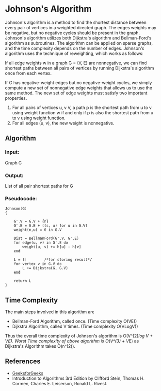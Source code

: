 # Johnson's Algorithm

Johnson's algorithm is a method to find the shortest distance between every pair of vertices in a weighted directed graph. The edges weights may be negative, but no negative cycles should be present in the graph.
Johnson's algorithm utilizes both Dijkstra's algorithm and Bellman-Ford's algorithm as subroutines. The algorithm can be applied on sparse graphs, and the time complexity depends on the number of edges.
Johnson's algorithm uses the technique of reweighting, which works as follows:

If all edge weights w in a graph G = (V, E) are nonnegative, we can find shortest paths between all pairs of vertices by running Dijkstra's algorithm once from each vertex.

If G has negative-weight edges but no negative-weight cycles, we simply compute a new set of nonnegative edge weights that allows us to use the same method. The new set of edge weights must satisfy two important properties.
1. For all pairs of vertices u, v V, a path p is the shortest path from u to v using weight function w if and only if p is also the shortest path from u to v using weight function.
2. For all edges (u, v), the new weight is nonnegative.

## Algorithm

### Input:
Graph G

### Output:
List of all pair shortest paths for G

### Pseudocode:
```
Johnson(G)
{

    G'.V = G.V + {n}
    G'.E = G.E + ((s, u) for u in G.V)
    weight(n,u) = 0 in G.V
    
    Dist = BellmanFord(G'.V, G'.E)
    for edge(u, v) in G'.E do
        weight(u, v) += h[u] - h[v]
    end
    
    L = []        /*for storing result*/
    for vertex v in G.V do
        L += Dijkstra(G, G.V)
    end
    
    return L
}
```

## Time Complexity
The main steps involved in this algorithm are
* Bellman-Ford Algorithm, called once. (Time complexity O(VE))
* Dijkstra Algorithm, called V times. (Time complexity  O(VLogV))

Thus the overall time complexity of Johnson's algorithm is O(V^(2)*log V + VE).
Worst Time complexity of above algorithm is O(V^(3) + V*E) as Dijkstra's Algorithm takes O(n^(2)).

## References
* [GeeksforGeeks](https://www.geeksforgeeks.org/johnsons-algorithm/)
* Introduction to Algorithms 3rd Edition by Clifford Stein, Thomas H. Cormen, Charles E. Leiserson, Ronald L. Rivest.
